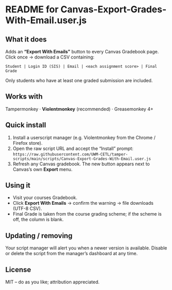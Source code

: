 
# README for Canvas-Export-Grades-With-Email.user.js

## What it does
Adds an **“Export With Emails”** button to every Canvas Gradebook page.
Click once → download a CSV containing:

```
Student | Login ID (SIS) | Email | <each assignment score> | Final Grade
```

Only students who have at least one graded submission are included.

## Works with

Tampermonkey · **Violentmonkey** (recommended) · Greasemonkey 4+

## Quick install
1. Install a userscript manager (e.g. Violentmonkey from the Chrome / Firefox store).
2. Open the raw script URL and accept the “Install” prompt:
   `https://raw.githubusercontent.com/UWM-CETL/tamper-scripts/main/scripts/Canvas-Export-Grades-With-Email.user.js`
3. Refresh any Canvas gradebook. The new button appears next to Canvas’s own **Export** menu.

## Using it
* Visit your courses Gradebook.
* Click **Export With Emails** → confirm the warning → file downloads (UTF-8 CSV).
* Final Grade is taken from the course grading scheme; if the scheme is off, the column is blank.

## Updating / removing

Your script manager will alert you when a newer version is available.
Disable or delete the script from the manager’s dashboard at any time.

## License

MIT – do as you like; attribution appreciated.
